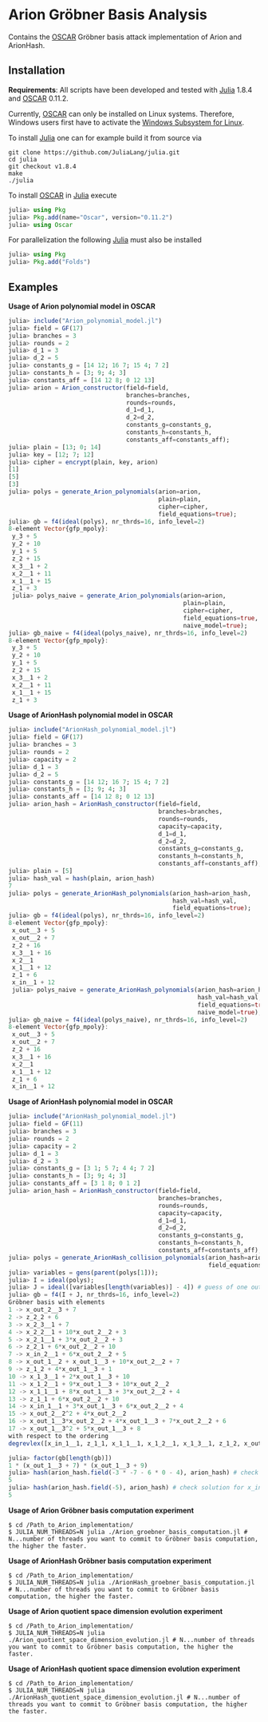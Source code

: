 # Arion Gröbner Basis Analysis
Contains the [OSCAR](https://oscar.computeralgebra.de/) Gröbner basis attack implementation of Arion and ArionHash.

## Installation
**Requirements**: All scripts have been developed and tested with [Julia](https://julialang.org/) 1.8.4 and [OSCAR](https://oscar.computeralgebra.de/) 0.11.2.

Currently, [OSCAR](https://oscar.computeralgebra.de/) can only be installed on Linux systems.
Therefore, Windows users first have to activate the [Windows Subsystem for Linux](https://learn.microsoft.com/en-us/windows/wsl/install).

To install [Julia](https://julialang.org/) one can for example build it from source via
```shell
git clone https://github.com/JuliaLang/julia.git
cd julia
git checkout v1.8.4
make
./julia
```
To install [OSCAR](https://oscar.computeralgebra.de/) in [Julia](https://julialang.org/) execute
```julia
julia> using Pkg
julia> Pkg.add(name="Oscar", version="0.11.2")
julia> using Oscar
```
For parallelization the following [Julia](https://julialang.org/) must also be installed
```julia
julia> using Pkg
julia> Pkg.add("Folds")
```


## Examples
**Usage of Arion polynomial model in OSCAR**
```julia
julia> include("Arion_polynomial_model.jl")
julia> field = GF(17)
julia> branches = 3
julia> rounds = 2
julia> d_1 = 3
julia> d_2 = 5
julia> constants_g = [14 12; 16 7; 15 4; 7 2]
julia> constants_h = [3; 9; 4; 3]
julia> constants_aff = [14 12 8; 0 12 13]
julia> arion = Arion_constructor(field=field,
                                 branches=branches,
                                 rounds=rounds,
                                 d_1=d_1,
                                 d_2=d_2,
                                 constants_g=constants_g,
                                 constants_h=constants_h,
                                 constants_aff=constants_aff);
julia> plain = [13; 0; 14]
julia> key = [12; 7; 12]
julia> cipher = encrypt(plain, key, arion)
[1]
[5]
[3]
julia> polys = generate_Arion_polynomials(arion=arion,
                                          plain=plain,
                                          cipher=cipher,
                                          field_equations=true);
julia> gb = f4(ideal(polys), nr_thrds=16, info_level=2)
8-element Vector{gfp_mpoly}:
 y_3 + 5
 y_2 + 10
 y_1 + 5
 z_2 + 15
 x_3__1 + 2
 x_2__1 + 11
 x_1__1 + 15
 z_1 + 3
 julia> polys_naive = generate_Arion_polynomials(arion=arion,
                                                 plain=plain,
                                                 cipher=cipher,
                                                 field_equations=true,
                                                 naive_model=true);
julia> gb_naive = f4(ideal(polys_naive), nr_thrds=16, info_level=2)
8-element Vector{gfp_mpoly}:
 y_3 + 5
 y_2 + 10
 y_1 + 5
 z_2 + 15
 x_3__1 + 2
 x_2__1 + 11
 x_1__1 + 15
 z_1 + 3
```

**Usage of ArionHash polynomial model in OSCAR**
```julia
julia> include("ArionHash_polynomial_model.jl")
julia> field = GF(17)
julia> branches = 3
julia> rounds = 2
julia> capacity = 2
julia> d_1 = 3
julia> d_2 = 5
julia> constants_g = [14 12; 16 7; 15 4; 7 2]
julia> constants_h = [3; 9; 4; 3]
julia> constants_aff = [14 12 8; 0 12 13]
julia> arion_hash = ArionHash_constructor(field=field,
                                          branches=branches,
                                          rounds=rounds,
                                          capacity=capacity,
                                          d_1=d_1,
                                          d_2=d_2,
                                          constants_g=constants_g,
                                          constants_h=constants_h,
                                          constants_aff=constants_aff);
julia> plain = [5]
julia> hash_val = hash(plain, arion_hash)
7
julia> polys = generate_ArionHash_polynomials(arion_hash=arion_hash,
                                              hash_val=hash_val,
                                              field_equations=true);
julia> gb = f4(ideal(polys), nr_thrds=16, info_level=2)
8-element Vector{gfp_mpoly}:
 x_out__3 + 5
 x_out__2 + 7
 z_2 + 16
 x_3__1 + 16
 x_2__1
 x_1__1 + 12
 z_1 + 6
 x_in__1 + 12
 julia> polys_naive = generate_ArionHash_polynomials(arion_hash=arion_hash,
                                                     hash_val=hash_val,
                                                     field_equations=true,
                                                     naive_model=true);
julia> gb_naive = f4(ideal(polys_naive), nr_thrds=16, info_level=2)
8-element Vector{gfp_mpoly}:
 x_out__3 + 5
 x_out__2 + 7
 z_2 + 16
 x_3__1 + 16
 x_2__1
 x_1__1 + 12
 z_1 + 6
 x_in__1 + 12
```

**Usage of ArionHash polynomial model in OSCAR**
```julia
julia> include("ArionHash_polynomial_model.jl")
julia> field = GF(11)
julia> branches = 3
julia> rounds = 2
julia> capacity = 2
julia> d_1 = 3
julia> d_2 = 3
julia> constants_g = [3 1; 5 7; 4 4; 7 2]
julia> constants_h = [3; 9; 4; 3]
julia> constants_aff = [3 1 8; 0 1 2]
julia> arion_hash = ArionHash_constructor(field=field,
                                          branches=branches,
                                          rounds=rounds,
                                          capacity=capacity,
                                          d_1=d_1,
                                          d_2=d_2,
                                          constants_g=constants_g,
                                          constants_h=constants_h,
                                          constants_aff=constants_aff);
julia> polys = generate_ArionHash_collision_polynomials(arion_hash=arion_hash,
                                                        field_equations=true);
julia> variables = gens(parent(polys[1]));
julia> I = ideal(polys);
julia> J = ideal([variables[length(variables)] - 4]) # guess of one output state variable
julia> gb = f4(I + J, nr_thrds=16, info_level=2)
Gröbner basis with elements
1 -> x_out_2__3 + 7
2 -> z_2_2 + 6
3 -> x_2_3__1 + 7
4 -> x_2_2__1 + 10*x_out_2__2 + 3
5 -> x_2_1__1 + 3*x_out_2__2 + 3
6 -> z_2_1 + 6*x_out_2__2 + 10
7 -> x_in_2__1 + 6*x_out_2__2 + 5
8 -> x_out_1__2 + x_out_1__3 + 10*x_out_2__2 + 7
9 -> z_1_2 + 4*x_out_1__3 + 1
10 -> x_1_3__1 + 2*x_out_1__3 + 10
11 -> x_1_2__1 + 9*x_out_1__3 + 10*x_out_2__2
12 -> x_1_1__1 + 8*x_out_1__3 + 3*x_out_2__2 + 4
13 -> z_1_1 + 6*x_out_2__2 + 10
14 -> x_in_1__1 + 3*x_out_1__3 + 6*x_out_2__2 + 4
15 -> x_out_2__2^2 + 4*x_out_2__2
16 -> x_out_1__3*x_out_2__2 + 4*x_out_1__3 + 7*x_out_2__2 + 6
17 -> x_out_1__3^2 + 5*x_out_1__3 + 8
with respect to the ordering
degrevlex([x_in_1__1, z_1_1, x_1_1__1, x_1_2__1, x_1_3__1, z_1_2, x_out_1__2, x_out_1__3, x_in_2__1, z_2_1, x_2_1__1, x_2_2__1, x_2_3__1, z_2_2, x_out_2__2, x_out_2__3])

julia> factor(gb[length(gb)])
1 * (x_out_1__3 + 7) * (x_out_1__3 + 9)
julia> hash(arion_hash.field(-3 * -7 - 6 * 0 - 4), arion_hash) # check solution for x_in__1_1
5
julia> hash(arion_hash.field(-5), arion_hash) # check solution for x_in__2_1
5
```
**Usage of Arion Gröbner basis computation experiment** 
```shell
$ cd /Path_to_Arion_implementation/
$ JULIA_NUM_THREADS=N julia ./Arion_groebner_basis_computation.jl # N...number of threads you want to commit to Gröbner basis computation, the higher the faster.
```

**Usage of ArionHash Gröbner basis computation experiment** 
```shell
$ cd /Path_to_Arion_implementation/
$ JULIA_NUM_THREADS=N julia ./ArionHash_groebner_basis_computation.jl # N...number of threads you want to commit to Gröbner basis computation, the higher the faster.
```

**Usage of Arion quotient space dimension evolution experiment**
```shell
$ cd /Path_to_Arion_implementation/
$ JULIA_NUM_THREADS=N julia ./Arion_quotient_space_dimension_evolution.jl # N...number of threads you want to commit to Gröbner basis computation, the higher the faster.
```

**Usage of ArionHash quotient space dimension evolution experiment**
```shell
$ cd /Path_to_Arion_implementation/
$ JULIA_NUM_THREADS=N julia ./ArionHash_quotient_space_dimension_evolution.jl # N...number of threads you want to commit to Gröbner basis computation, the higher the faster.
```
